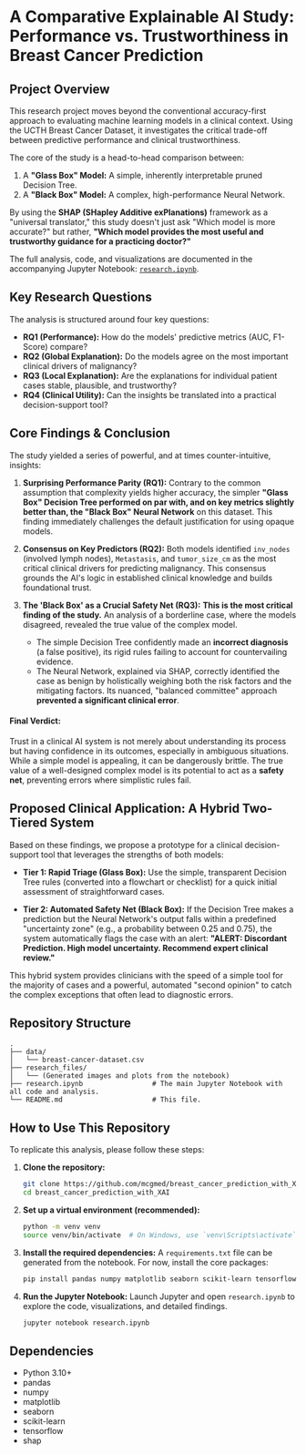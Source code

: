 # A Comparative Explainable AI Study: Performance vs. Trustworthiness in Breast Cancer Prediction

## Project Overview

This research project moves beyond the conventional accuracy-first approach to evaluating machine learning models in a clinical context. Using the UCTH Breast Cancer Dataset, it investigates the critical trade-off between predictive performance and clinical trustworthiness.

The core of the study is a head-to-head comparison between:
1.  A **"Glass Box" Model:** A simple, inherently interpretable pruned Decision Tree.
2.  A **"Black Box" Model:** A complex, high-performance Neural Network.

By using the **SHAP (SHapley Additive exPlanations)** framework as a "universal translator," this study doesn't just ask "Which model is more accurate?" but rather, **"Which model provides the most useful and trustworthy guidance for a practicing doctor?"**

The full analysis, code, and visualizations are documented in the accompanying Jupyter Notebook: [`research.ipynb`](research.ipynb).

## Key Research Questions

The analysis is structured around four key questions:

-   **RQ1 (Performance):** How do the models' predictive metrics (AUC, F1-Score) compare?
-   **RQ2 (Global Explanation):** Do the models agree on the most important clinical drivers of malignancy?
-   **RQ3 (Local Explanation):** Are the explanations for individual patient cases stable, plausible, and trustworthy?
-   **RQ4 (Clinical Utility):** Can the insights be translated into a practical decision-support tool?

## Core Findings & Conclusion

The study yielded a series of powerful, and at times counter-intuitive, insights:

1.  **Surprising Performance Parity (RQ1):** Contrary to the common assumption that complexity yields higher accuracy, the simpler **"Glass Box" Decision Tree performed on par with, and on key metrics slightly better than, the "Black Box" Neural Network** on this dataset. This finding immediately challenges the default justification for using opaque models.

2.  **Consensus on Key Predictors (RQ2):** Both models identified `inv_nodes` (involved lymph nodes), `Metastasis`, and `tumor_size_cm` as the most critical clinical drivers for predicting malignancy. This consensus grounds the AI's logic in established clinical knowledge and builds foundational trust.

3.  **The 'Black Box' as a Crucial Safety Net (RQ3):** **This is the most critical finding of the study.** An analysis of a borderline case, where the models disagreed, revealed the true value of the complex model.
    -   The simple Decision Tree confidently made an **incorrect diagnosis** (a false positive), its rigid rules failing to account for countervailing evidence.
    -   The Neural Network, explained via SHAP, correctly identified the case as benign by holistically weighing both the risk factors and the mitigating factors. Its nuanced, "balanced committee" approach **prevented a significant clinical error**.

#### **Final Verdict:**
Trust in a clinical AI system is not merely about understanding its process but having confidence in its outcomes, especially in ambiguous situations. While a simple model is appealing, it can be dangerously brittle. The true value of a well-designed complex model is its potential to act as a **safety net**, preventing errors where simplistic rules fail.

## Proposed Clinical Application: A Hybrid Two-Tiered System

Based on these findings, we propose a prototype for a clinical decision-support tool that leverages the strengths of both models:

-   **Tier 1: Rapid Triage (Glass Box):** Use the simple, transparent Decision Tree rules (converted into a flowchart or checklist) for a quick initial assessment of straightforward cases.

-   **Tier 2: Automated Safety Net (Black Box):** If the Decision Tree makes a prediction but the Neural Network's output falls within a predefined "uncertainty zone" (e.g., a probability between 0.25 and 0.75), the system automatically flags the case with an alert: **"ALERT: Discordant Prediction. High model uncertainty. Recommend expert clinical review."**

This hybrid system provides clinicians with the speed of a simple tool for the majority of cases and a powerful, automated "second opinion" to catch the complex exceptions that often lead to diagnostic errors.

## Repository Structure

```
.
├── data/
│   └── breast-cancer-dataset.csv  
├── research_files/
│   └── (Generated images and plots from the notebook)
├── research.ipynb                 # The main Jupyter Notebook with all code and analysis.
└── README.md                      # This file.
```

## How to Use This Repository

To replicate this analysis, please follow these steps:

1.  **Clone the repository:**
    ```bash
    git clone https://github.com/mcgmed/breast_cancer_prediction_with_XAI.git
    cd breast_cancer_prediction_with_XAI
    ```

2.  **Set up a virtual environment (recommended):**
    ```bash
    python -m venv venv
    source venv/bin/activate  # On Windows, use `venv\Scripts\activate`
    ```

3.  **Install the required dependencies:**
    A `requirements.txt` file can be generated from the notebook. For now, install the core packages:
    ```bash
    pip install pandas numpy matplotlib seaborn scikit-learn tensorflow shap
    ```

4.  **Run the Jupyter Notebook:**
    Launch Jupyter and open `research.ipynb` to explore the code, visualizations, and detailed findings.
    ```bash
    jupyter notebook research.ipynb
    ```

## Dependencies

-   Python 3.10+
-   pandas
-   numpy
-   matplotlib
-   seaborn
-   scikit-learn
-   tensorflow
-   shap
